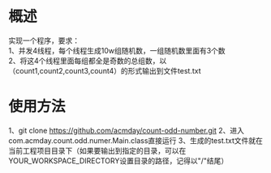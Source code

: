 
# 概述
实现一个程序，要求：  
1、并发4线程，每个线程生成10w组随机数，一组随机数里面有3个数  
2、将这4个线程里面每组都全是奇数的总组数，以（count1,count2,count3,count4）的形式输出到文件test.txt   

# 使用方法
1、git clone https://github.com/acmday/count-odd-number.git 
2、进入com.acmday.count.odd.numer.Main.class直接运行 
3、生成的test.txt文件就在当前工程项目目录下（如果要输出到指定的目录，可以在YOUR_WORKSPACE_DIRECTORY设置目录的路径，记得以"/"结尾） 
